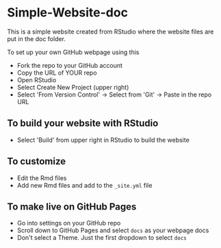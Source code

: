 # Simple-Website-doc
This is a simple website created from RStudio where the website files are put in the doc folder.

To set up your own GitHub webpage using this
* Fork the repo to your GitHub account
* Copy the URL of YOUR repo
* Open RStudio
* Select Create New Project (upper right)
* Select 'From Version Control' -> Select from 'Git' -> Paste in the repo URL

## To build your website with RStudio

* Select 'Build' from upper right in RStudio to build the website

## To customize

* Edit the Rmd files
* Add new Rmd files and add to the `_site.yml` file

## To make live on GitHub Pages

* Go into settings on your GitHub repo
* Scroll down to GitHub Pages and select `docs` as your webpage docs
* Don't select a Theme. Just the first dropdown to select `docs`


